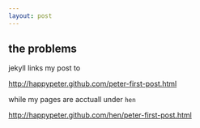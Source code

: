 ```yaml
---
layout: post
---
```


## the problems

jekyll links my post to 

http://happypeter.github.com/peter-first-post.html

while my pages are acctuall under `hen`

http://happypeter.github.com/hen/peter-first-post.html
